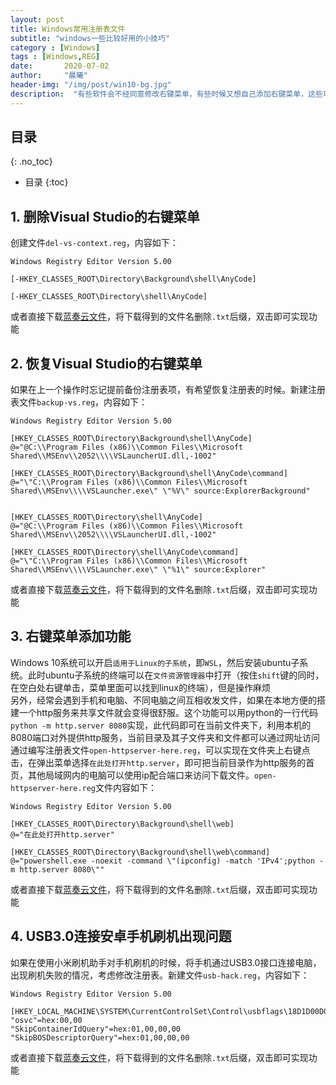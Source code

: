 ```yaml
---
layout: post
title: Windows常用注册表文件
subtitle: "windows一些比较好用的小技巧"
category : [Windows]
tags : [Windows,REG]
date:       2020-07-02
author:     "晨曦"
header-img: "/img/post/win10-bg.jpg"
description:  "有些软件会不经同意修改右键菜单，有些时候又想自己添加右键菜单，这些功能使用注册表实现很简单方便"
---
```

  
## 目录
{: .no_toc}

* 目录
{:toc}


## 1. 删除Visual Studio的右键菜单  
创建文件`del-vs-context.reg`，内容如下：  
```reg
Windows Registry Editor Version 5.00

[-HKEY_CLASSES_ROOT\Directory\Background\shell\AnyCode]

[-HKEY_CLASSES_ROOT\Directory\shell\AnyCode]
```
或者直接下载[蓝奏云文件](https://zfb132.lanzous.com/iAjGxe8kdej "del-vs-context.reg")，将下载得到的文件名删除`.txt`后缀，双击即可实现功能  
## 2. 恢复Visual Studio的右键菜单  
如果在上一个操作时忘记提前备份注册表项，有希望恢复注册表的时候。新建注册表文件`backup-vs.reg`，内容如下：
```reg
Windows Registry Editor Version 5.00

[HKEY_CLASSES_ROOT\Directory\Background\shell\AnyCode]
@="@C:\\Program Files (x86)\\Common Files\\Microsoft Shared\\MSEnv\\2052\\\\VSLauncherUI.dll,-1002"

[HKEY_CLASSES_ROOT\Directory\Background\shell\AnyCode\command]
@="\"C:\\Program Files (x86)\\Common Files\\Microsoft Shared\\MSEnv\\\\VSLauncher.exe\" \"%V\" source:ExplorerBackground"


[HKEY_CLASSES_ROOT\Directory\shell\AnyCode]
@="@C:\\Program Files (x86)\\Common Files\\Microsoft Shared\\MSEnv\\2052\\\\VSLauncherUI.dll,-1002"

[HKEY_CLASSES_ROOT\Directory\shell\AnyCode\command]
@="\"C:\\Program Files (x86)\\Common Files\\Microsoft Shared\\MSEnv\\\\VSLauncher.exe\" \"%1\" source:Explorer"
```
或者直接下载[蓝奏云文件](https://zfb132.lanzous.com/iYXRLe8kdfa "backup-vs.reg")，将下载得到的文件名删除`.txt`后缀，双击即可实现功能  
## 3. 右键菜单添加功能
Windows 10系统可以开启`适用于Linux的子系统`，即`WSL`，然后安装ubuntu子系统。此时ubuntu子系统的终端可以在`文件资源管理器`中打开（按住`shift`键的同时，在空白处右键单击，菜单里面可以找到linux的终端），但是操作麻烦  
另外，经常会遇到手机和电脑、不同电脑之间互相收发文件，如果在本地方便的搭建一个http服务来共享文件就会变得很舒服。这个功能可以用python的一行代码`python -m http.server 8080`实现，此代码即可在当前文件夹下，利用本机的8080端口对外提供http服务，当前目录及其子文件夹和文件都可以通过网址访问  
通过编写注册表文件`open-httpserver-here.reg`，可以实现在文件夹上右键点击，在弹出菜单选择`在此处打开http.server`，即可把当前目录作为http服务的首页，其他局域网内的电脑可以使用ip配合端口来访问下载文件。`open-httpserver-here.reg`文件内容如下：  
```reg
Windows Registry Editor Version 5.00

[HKEY_CLASSES_ROOT\Directory\Background\shell\web]
@="在此处打开http.server"

[HKEY_CLASSES_ROOT\Directory\Background\shell\web\command]
@="powershell.exe -noexit -command \"(ipconfig) -match 'IPv4';python -m http.server 8080\""
```
或者直接下载[蓝奏云文件](https://zfb132.lanzous.com/iqboWe8v5eh "open-httpserver-here.reg")，将下载得到的文件名删除`.txt`后缀，双击即可实现功能  
## 4. USB3.0连接安卓手机刷机出现问题  
如果在使用小米刷机助手对手机刷机的时候，将手机通过USB3.0接口连接电脑，出现刷机失败的情况，考虑修改注册表。新建文件`usb-hack.reg`，内容如下：  
```reg
Windows Registry Editor Version 5.00

[HKEY_LOCAL_MACHINE\SYSTEM\CurrentControlSet\Control\usbflags\18D1D00D0100]
"osvc"=hex:00,00
"SkipContainerIdQuery"=hex:01,00,00,00
"SkipBOSDescriptorQuery"=hex:01,00,00,00

```
或者直接下载[蓝奏云文件](https://zfb132.lanzous.com/itOdPe9of9g "usb-hack.reg")，将下载得到的文件名删除`.txt`后缀，双击即可实现功能  